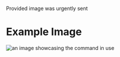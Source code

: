 Provided image was urgently sent

# Example Image

![an image showcasing the command in use](/static/images/commands/heavensdoor/heavens%20door%20urgent.png)